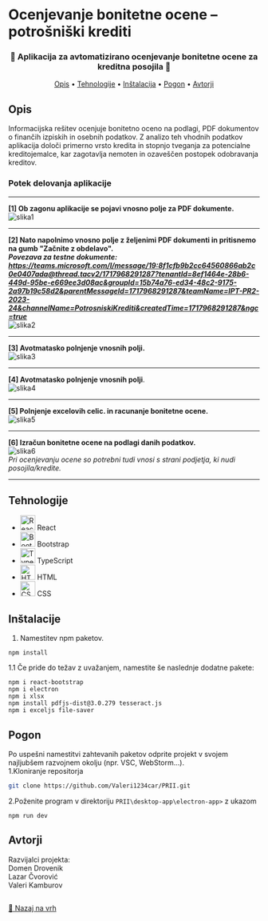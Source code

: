 <a id="top"></a>
# Ocenjevanje bonitetne ocene – potrošniški krediti 
<div align="center">
  <h3>🌟 Aplikacija za avtomatizirano ocenjevanje bonitetne ocene za kreditna posojila 🌟</h3>
</div>

<p align="center">
  <a href="#opis">Opis</a> •
  <a href="#tehnologije">Tehnologije</a> •
  <a href="#inštalacije">Inštalacija</a> •
  <a href="#pogon">Pogon</a> •
  <a href="#avtorji">Avtorji</a>
</p>


## Opis

Informacijska rešitev ocenjuje bonitetno oceno na podlagi, PDF dokumentov o finančih izpiskih in osebnih podatkov. Z analizo teh vhodnih podatkov aplikacija določi primerno vrsto kredita in stopnjo tveganja za potencialne kreditojemalce, kar zagotavlja nemoten in ozaveščen postopek odobravanja kreditov. 

### Potek delovanja aplikacije

---
**[1] Ob zagonu aplikacije se pojavi vnosno polje za PDF dokumente.**
![slika1](https://github.com/Valeri1234car/ReadMeDMTest/assets/152204015/7bb67fec-c60f-4638-89ac-103abda85466) <br>

---

**[2] Nato napolnimo vnosno polje z željenimi PDF dokumenti in pritisnemo na gumb "Začnite z obdelavo".** <br>
***Povezava za testne dokumente: https://teams.microsoft.com/l/message/19:8f1cfb9b2cc64560866ab2c0e0407ada@thread.tacv2/1717968291287?tenantId=8ef1464e-28b6-449d-95be-e669ee3d08ac&groupId=15b74a76-ed34-48c2-9175-2a97b19c58d2&parentMessageId=1717968291287&teamName=IPT-PR2-2023-24&channelName=PotrosniskiKrediti&createdTime=1717968291287&ngc=true*** <br>
![slika2](https://github.com/Valeri1234car/ReadMeDMTest/assets/152204015/05da3e8f-d25a-4661-9dd2-2b37ed278561) <br>

---

**[3] Avotmatasko polnjenje vnosnih polji.** <br>
![slika3](https://github.com/Valeri1234car/ReadMeDMTest/assets/152204015/733014a8-cf8e-4016-a4e2-388b82aa6ab1) <br>

---

**[4] Avotmatasko polnjenje vnosnih polji**. <br>
![slika4](https://github.com/Valeri1234car/ReadMeDMTest/assets/152204015/147ecc87-8f29-42dd-98d1-883258826cf3) <br>

---

**[5] Polnjenje excelovih celic. in racunanje bonitetne ocene.** <br>
![slika5](https://github.com/Valeri1234car/ReadMeDMTest/assets/152204015/a78eee3e-6ec4-4d5a-9dd9-d7dd7293fc15) <br>

---

**[6] Izračun bonitetne ocene na podlagi danih podatkov.** <br>
![slika6](https://github.com/Valeri1234car/ReadMeDMTest/assets/152204015/3d9eb3da-7f97-45e2-a147-76d9c3a21bbd) <br>
*Pri ocenjevanju ocene so potrebni tudi vnosi s strani podjetja, ki nudi posojila/kredite.*

---
## Tehnologije

<ul>
<li><img src="https://reactjs.org/favicon.ico" alt="React" width="30" height="30"> React</li>
<li><img src="https://getbootstrap.com/docs/5.3/assets/brand/bootstrap-logo.svg" alt="Bootstrap" width="30" height="30"> Bootstrap</li>
<li><img src="https://www.typescriptlang.org/favicon.ico" alt="TypeScript" width="30" height="30"> TypeScript</li>
<li><img src="https://cdn.jsdelivr.net/npm/simple-icons@7.17.0/icons/html5.svg" alt="HTML" width="30" height="30"> HTML</li>
<li><img src="https://cdn.jsdelivr.net/npm/simple-icons@7.17.0/icons/css3.svg" alt="CSS" width="30" height="30"> CSS</li>
</ul>

## Inštalacije
1. Namestitev npm paketov.
```
npm install
```
1.1 Če pride do težav z uvažanjem, namestite še naslednje dodatne pakete:
```
npm i react-bootstrap
npm i electron
npm i xlsx
npm install pdfjs-dist@3.0.279 tesseract.js
npm i exceljs file-saver  
```
## Pogon

Po uspešni namestitvi zahtevanih paketov odprite projekt v svojem najljubšem razvojnem okolju (npr. VSC, WebStorm...). <br>
1.Kloniranje repositorja
```sh
git clone https://github.com/Valeri1234car/PRII.git
```
2.Poženite program v direktoriju `PRII\desktop-app\electron-app>` z ukazom
```
npm run dev
```
## Avtorji

Razvijalci projekta: <br>
Domen Drovenik  <br>
Lazar Čvorović <br>
Valeri Kamburov <br>
## 
[🔼 Nazaj na vrh](#top)
